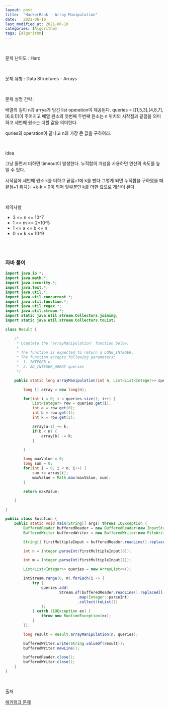 ```yaml
---
layout: post
title:  "HackerRank - Array Manipulation"
date:   2021-06-10
last_modified_at: 2021-06-10
categories: [Algorithm]
tags: [Algorithm]
---
```


<br/>

문제 난이도 : Hard

<br/>

문제 유형 : Data Structures - Arrays

<br/>

문제 설명 간략 :    

배열의 길이 n과 arrya가 담긴 list operation이 제공된다.
queries = [[1,5,3],[4,8,7],[6,9,1]]이 주어지고 배열 원소의 첫번째 두번쨰 원소는 n 위치의 시작점과 끝점을 의미하고
세번쨰 원소는 더할 값을 의미한다.

quries의 operation이 끝나고 n의 가장 큰 값을 구하여라.

<br/>

idea

그냥 돌면서 더하면 timeout이 발생한다. 누적합의 개념을 사용하면 연산의 속도를 높일 수 있다.

시작점에 세번째 원소 k를 더하고 끝점+1에 k를 뺀다 그렇게 되면 누적합을 구하였을 때 끝점+1 위치는 +k-k = 0이 되어 
앞부분만 k를 더한 값으로 계산이 된다.

<br/>

제약사항

- 3 <= n <= 10^7
- 1 <= m <= 2*10^5
- 1 <= a <= b <= n
- 0 <= k <= 10^9

<br/>
   

<br/>

### 자바 풀이

```java
import java.io.*;
import java.math.*;
import java.security.*;
import java.text.*;
import java.util.*;
import java.util.concurrent.*;
import java.util.function.*;
import java.util.regex.*;
import java.util.stream.*;
import static java.util.stream.Collectors.joining;
import static java.util.stream.Collectors.toList;

class Result {

    /*
     * Complete the 'arrayManipulation' function below.
     *
     * The function is expected to return a LONG_INTEGER.
     * The function accepts following parameters:
     *  1. INTEGER n
     *  2. 2D_INTEGER_ARRAY queries
     */

    public static long arrayManipulation(int n, List<List<Integer>> queries) {

        long [] array = new long[n];

        for(int i = 0; i < queries.size(); i++) {
            List<Integer> row = queries.get(i);
            int a = row.get(0);
            int b = row.get(1);
            int k = row.get(2);

            array[a-1] += k;
            if(b < n) {
                array[b] -= k;
            }

        }

        long maxValue = 0;
        long sum = 0;
        for(int i = 0; i < n; i++) {
            sum += array[i];
            maxValue = Math.max(maxValue, sum);
        }

        return maxValue;

    }

}

public class Solution {
    public static void main(String[] args) throws IOException {
        BufferedReader bufferedReader = new BufferedReader(new InputStreamReader(System.in));
        BufferedWriter bufferedWriter = new BufferedWriter(new FileWriter(System.getenv("OUTPUT_PATH")));

        String[] firstMultipleInput = bufferedReader.readLine().replaceAll("\\s+$", "").split(" ");

        int n = Integer.parseInt(firstMultipleInput[0]);

        int m = Integer.parseInt(firstMultipleInput[1]);

        List<List<Integer>> queries = new ArrayList<>();

        IntStream.range(0, m).forEach(i -> {
            try {
                queries.add(
                        Stream.of(bufferedReader.readLine().replaceAll("\\s+$", "").split(" "))
                                .map(Integer::parseInt)
                                .collect(toList())
                );
            } catch (IOException ex) {
                throw new RuntimeException(ex);
            }
        });

        long result = Result.arrayManipulation(n, queries);

        bufferedWriter.write(String.valueOf(result));
        bufferedWriter.newLine();

        bufferedReader.close();
        bufferedWriter.close();
    }
}


```

<br/>

출처

[해커랭크 문제](https://www.hackerrank.com/challenges/crush/problem)
